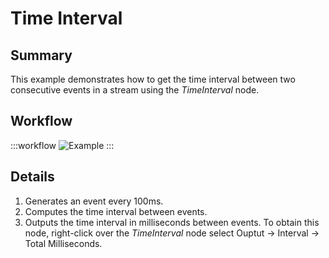 # Time Interval

## Summary
This example demonstrates how to get the time interval between two consecutive events in a stream using the *TimeInterval* node.

## Workflow

:::workflow
![Example](~/workflows/ReactiveExamples/TimeInterval/TimeInterval.bonsai)
:::

## Details
1. Generates an event every 100ms.
2. Computes the time interval between events.
3. Outputs the time interval in milliseconds between events. To obtain this node, right-click over the *TimeInterval* node select Ouptut -> Interval -> Total Milliseconds.

